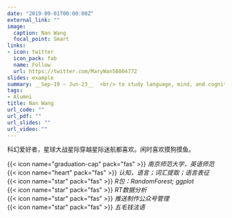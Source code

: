 ```yaml
---
date: "2019-09-01T00:00:00Z"
external_link: ""
image:
  caption: Nan Wang
  focal_point: Smart
links:
- icon: twitter
  icon_pack: fab
  name: Follow
  url: https://twitter.com/MaryWan58804772
slides: example
summary: __Sep-19 ~ Jun-23__  <br/> to study language, mind, and cognition in its entirety
tags:
- Alumni
title: Nan Wang
url_code: ""
url_pdf: ""
url_slides: ""
url_video: ""
---
```

科幻爱好者，星球大战星际穿越星际迷航都喜欢。闲时喜欢摸狗摸鱼。

{{< icon name="graduation-cap" pack="fas" >}} _南京师范大学，英语师范_  
{{< icon name="heart" pack="fas" >}} _认知，语言；词汇提取；语言表征_  
{{< icon name="star" pack="fas" >}} _R包：RandomForest; ggplot_  
{{< icon name="star" pack="fas" >}} _RT数据分析_  
{{< icon name="star" pack="fas" >}} _推送制作公众号管理_   
{{< icon name="star" pack="fas" >}} _五毛钱法语_  

